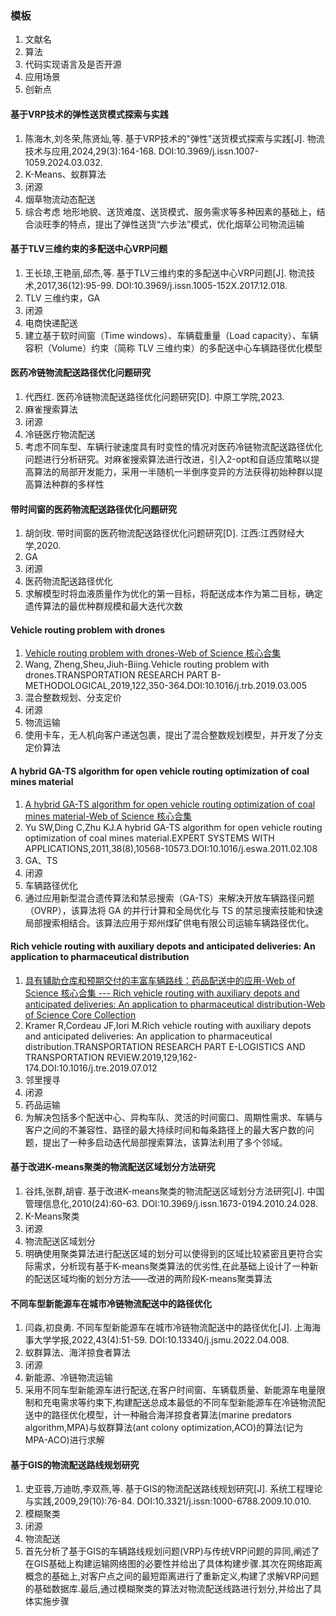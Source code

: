 ### 模板

1. 文献名
2. 算法
3. 代码实现语言及是否开源
4. 应用场景
5. 创新点

#### 基于VRP技术的弹性送货模式探索与实践

1. 陈海木,刘冬荣,陈贤灿,等. 基于VRP技术的"弹性"送货模式探索与实践[J]. 物流技术与应用,2024,29(3):164-168. DOI:10.3969/j.issn.1007-1059.2024.03.032.
2. K-Means、蚁群算法
3. 闭源
4. 烟草物流动态配送
5. 综合考虑 地形地貌、送货难度、送货模式、服务需求等多种因素的基础上，结合淡旺季的特点，提出了弹性送货“六步法”模式，优化烟草公司物流运输

#### 基于TLV三维约束的多配送中心VRP问题

1. 王长琼,王艳丽,邱杰,等. 基于TLV三维约束的多配送中心VRP问题[J]. 物流技术,2017,36(12):95-99. DOI:10.3969/j.issn.1005-152X.2017.12.018.
2. TLV 三维约束，GA
3. 闭源
4. 电商快递配送
5. 建立基于软时间窗（Time windows）、车辆载重量（Load capacity）、车辆容积（Volume）约束（简称 TLV 三维约束）的多配送中心车辆路径优化模型

#### **医药冷链物流配送路径优化问题研究**

1. 代西红. 医药冷链物流配送路径优化问题研究[D]. 中原工学院,2023.
2. 麻雀搜索算法
3. 闭源
4. 冷链医疗物流配送
5. 考虑不同车型、车辆行驶速度具有时变性的情况对医药冷链物流配送路径优化问题进行分析研究。对麻雀搜索算法进行改进，引入2-opt和自适应策略以提高算法的局部开发能力，采用一半随机一半倒序变异的方法获得初始种群以提高算法种群的多样性

#### **带时间窗的医药物流配送路径优化问题研究**

1. 胡剑玫. 带时间窗的医药物流配送路径优化问题研究[D]. 江西:江西财经大学,2020.
2. GA
3. 闭源
4. 医药物流配送路径优化
5. 求解模型时将血液质量作为优化的第一目标，将配送成本作为第二目标，确定遗传算法的最优种群规模和最大迭代次数

#### Vehicle routing problem with drones

1. [Vehicle routing problem with drones-Web of Science 核心合集](https://webofscience-clarivate-cn.accproxy.lib.szu.edu.cn/wos/woscc/full-record/WOS:000465060600016)
2. Wang, Zheng,Sheu,Jiuh-Biing.Vehicle routing problem with drones.TRANSPORTATION RESEARCH PART B-METHODOLOGICAL,2019,122,350-364.DOI:10.1016/j.trb.2019.03.005
3. 混合整数规划、分支定价
4. 闭源
5. 物流运输
6. 使用卡车，无人机向客户递送包裹，提出了混合整数规划模型，并开发了分支定价算法

#### A hybrid GA-TS algorithm for open vehicle routing optimization of coal mines material

1. [A hybrid GA-TS algorithm for open vehicle routing optimization of coal mines material-Web of Science 核心合集](https://webofscience-clarivate-cn.accproxy.lib.szu.edu.cn/wos/woscc/full-record/WOS:000290237500172)
2. Yu SW,Ding C,Zhu KJ.A hybrid GA-TS algorithm for open vehicle routing optimization of coal mines material.EXPERT SYSTEMS WITH APPLICATIONS,2011,38(8),10568-10573.DOI:10.1016/j.eswa.2011.02.108
3. GA、TS
4. 闭源
5. 车辆路径优化
6. 通过应用新型混合遗传算法和禁忌搜索（GA-TS）来解决开放车辆路径问题（OVRP），该算法将 GA 的并行计算和全局优化与 TS 的禁忌搜索技能和快速局部搜索相结合。该算法应用于郑州煤矿供电有限公司运输车辆路径优化。

#### Rich vehicle routing with auxiliary depots and anticipated deliveries: An application to pharmaceutical distribution

1. [具有辅助仓库和预期交付的丰富车辆路线：药品配送中的应用-Web of Science 核心合集 --- Rich vehicle routing with auxiliary depots and anticipated deliveries: An application to pharmaceutical distribution-Web of Science Core Collection](https://webofscience-clarivate-cn.ezproxy.lib.szu.edu.cn/wos/woscc/full-record/WOS:000488423300010)
2. Kramer R,Cordeau JF,Iori M.Rich vehicle routing with auxiliary depots and anticipated deliveries: An application to pharmaceutical distribution.TRANSPORTATION RESEARCH PART E-LOGISTICS AND TRANSPORTATION REVIEW.2019,129,162-174.DOI:10.1016/j.tre.2019.07.012
3. 邻里搜寻
4. 闭源
5. 药品运输
6. 为解决包括多个配送中心、异构车队、灵活的时间窗口、周期性需求、车辆与客户之间的不兼容性、路径的最大持续时间和每条路径上的最大客户数的问题，提出了一种多启动迭代局部搜索算法，该算法利用了多个邻域。

#### **基于改进K-means聚类的物流配送区域划分方法研究** 

1. 谷炜,张群,胡睿. 基于改进K-means聚类的物流配送区域划分方法研究[J]. 中国管理信息化,2010(24):60-63. DOI:10.3969/j.issn.1673-0194.2010.24.028.
2. K-Means聚类
3. 闭源
4. 物流配送区域划分
5. 明确使用聚类算法进行配送区域的划分可以使得到的区域比较紧密且更符合实际需求，分析现有基于K-means聚类算法的优劣性,在此基础上设计了一种新的配送区域均衡的划分方法——改进的两阶段K-means聚类算法

#### **不同车型新能源车在城市冷链物流配送中的路径优化** 

1. 闫淼,初良勇. 不同车型新能源车在城市冷链物流配送中的路径优化[J]. 上海海事大学学报,2022,43(4):51-59. DOI:10.13340/j.jsmu.2022.04.008.
2. 蚁群算法、海洋掠食者算法
3. 闭源
4. 新能源、冷链物流运输
5. 采用不同车型新能源车进行配送,在客户时间窗、车辆载质量、新能源车电量限制和充电需求等约束下,构建配送总成本最低的不同车型新能源车在冷链物流配送中的路径优化模型，计一种融合海洋掠食者算法(marine predators algorithm,MPA)与蚁群算法(ant colony optimization,ACO)的算法(记为 MPA-ACO)进行求解

#### **基于GIS的物流配送路线规划研究** 

1. 史亚蓉,万迪昉,李双燕,等. 基于GIS的物流配送路线规划研究[J]. 系统工程理论与实践,2009,29(10):76-84. DOI:10.3321/j.issn:1000-6788.2009.10.010.
2. 模糊聚类
3. 闭源
4. 物流配送
5. 首先分析了基于GIS的车辆路线规划问题(VRP)与传统VRP问题的异同,阐述了在GIS基础上构建运输网络图的必要性并给出了具体构建步骤.其次在网络距离概念的基础上,对客户点之间的最短距离进行了重新定义,构建了求解VRP问题的基础数据库.最后,通过模糊聚类的算法对物流配送线路进行划分,并给出了具体实施步骤